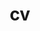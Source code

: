 ---
layout: redirected
permalink: /cv/
title: cv
nav: true
nav_order: 5
redirect_to: https://drive.google.com/file/d/1yYGx1KpwdV4_JOMyltuwIAlAHGH9N8NE/view?usp=share_link
---